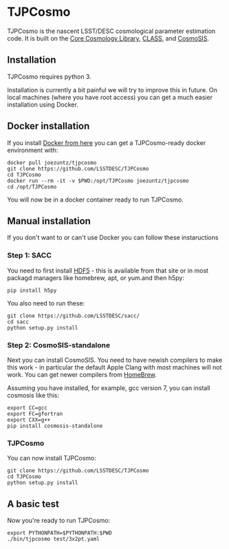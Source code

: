 # TJPCosmo

TJPCosmo is the nascent LSST/DESC cosmological parameter estimation code.  It is built on the [Core Cosmology Library](https://github.com/LSSTDESC/CCL), [CLASS](http://class-code.net/), and [CosmoSIS](https://bitbucket.org/joezuntz/cosmosis).


## Installation 

TJPCosmo requires python 3.

Installation is currently a bit painful we will try to improve this in future.
On local machines (where you have root access) you can get a much easier installation using Docker.

## Docker installation

If you install [Docker from here](https://www.docker.com/community-edition) you can get a TJPCosmo-ready docker environment with:

    docker pull joezuntz/tjpcosmo
    git clone https://github.com/LSSTDESC/TJPCosmo
    cd TJPCosmo
    docker run --rm -it -v $PWD:/opt/TJPCosmo joezuntz/tjpcosmo
    cd /opt/TJPCosmo

You will now be in a docker container ready to run TJPCosmo.

## Manual installation

If you don't want to or can't use Docker you can follow these instaructions

### Step 1: SACC

You need to first install [HDF5](https://support.hdfgroup.org/HDF5/) - this is available from that site or in most packagd managers like homebrew, apt, or yum.and then h5py:
    
    pip install h5py

You also need to run these:

    git clone https://github.com/LSSTDESC/sacc/
    cd sacc
    python setup.py install


### Step 2: CosmoSIS-standalone

Next you can install CosmoSIS.  You need to have newish compilers to make this work - in particular the default Apple Clang with most machines will not work.  You can get newer compilers from [HomeBrew](https://brew.sh/).

Assuming you have installed, for example, gcc version 7, you can install cosmosis like this:

    export CC=gcc
    export FC=gfortran
    export CXX=g++
    pip install cosmosis-standalone


### TJPCosmo

You can now install TJPCosmo:

    git clone https://github.com/LSSTDESC/TJPCosmo
    cd TJPCosmo
    python setup.py install




## A basic test

Now you're ready to run TJPCosmo:

    export PYTHONPATH=$PYTHONPATH:$PWD
    ./bin/tjpcosmo test/3x2pt.yaml 

